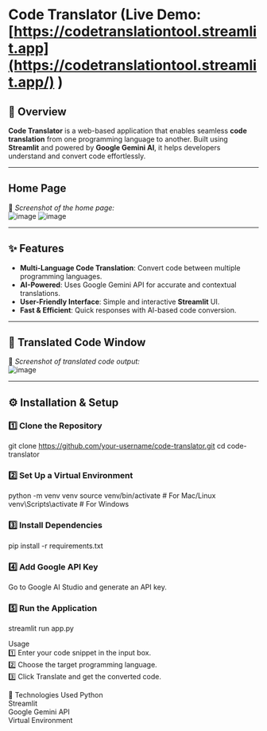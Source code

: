 #  Code Translator  (Live Demo: [https://codetranslationtool.streamlit.app](https://codetranslationtool.streamlit.app/) )

## 📌 Overview  
**Code Translator** is a web-based application that enables seamless **code translation** from one programming language to another. Built using **Streamlit** and powered by **Google Gemini AI**, it helps developers understand and convert code effortlessly.  

---

##  Home Page  
📸 *Screenshot of the home page:*  
![image](https://github.com/user-attachments/assets/76920245-ba7c-461a-80ca-098e489703d9)
![image](https://github.com/user-attachments/assets/31611c68-0c42-4ec4-a933-d6bcf3626f85)

---

## ✨ Features  
-  **Multi-Language Code Translation**: Convert code between multiple programming languages.  
-  **AI-Powered**: Uses Google Gemini API for accurate and contextual translations.  
-  **User-Friendly Interface**: Simple and interactive **Streamlit** UI.  
-  **Fast & Efficient**: Quick responses with AI-based code conversion.  

---

## 📸 Translated Code Window  
📸 *Screenshot of translated code output:*  
![image](https://github.com/user-attachments/assets/73fca734-66c3-43cd-9054-fce0dbefc38a)
 

---

## ⚙️ Installation & Setup  

### 1️⃣ Clone the Repository  

git clone https://github.com/your-username/code-translator.git
cd code-translator

### 2️⃣ Set Up a Virtual Environment
python -m venv venv
source venv/bin/activate  # For Mac/Linux
venv\Scripts\activate  # For Windows

### 3️⃣ Install Dependencies
pip install -r requirements.txt

### 4️⃣ Add Google API Key
Go to Google AI Studio and generate an API key.

### 5️⃣ Run the Application
streamlit run app.py

Usage<br>
1️⃣ Enter your code snippet in the input box.<br>
2️⃣ Choose the target programming language.<br>
3️⃣ Click Translate and get the converted code.<br>

📜 Technologies Used
Python <br>
Streamlit <br>
Google Gemini API <br>
Virtual Environment <br>
